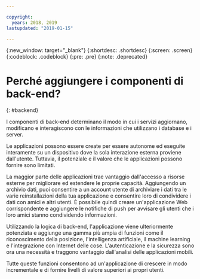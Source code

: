 ```yaml
---

copyright:
  years: 2018, 2019
lastupdated: "2019-01-15"

---
```


{:new_window: target="_blank"}
{:shortdesc: .shortdesc}
{:screen: .screen}
{:codeblock: .codeblock}
{:pre: .pre}
{:note: .deprecated}

# Perché aggiungere i componenti di back-end?
{: #backend}

I componenti di back-end determinano il modo in cui i servizi aggiornano, modificano e interagiscono con le informazioni che utilizzano i database e i server.

Le applicazioni possono essere create per essere autonome ed eseguite interamente su un dispositivo dove la sola interazione esterna proviene dall'utente. Tuttavia, il potenziale e il valore che le applicazioni possono fornire sono limitati.

La maggior parte delle applicazioni trae vantaggio dall'accesso a risorse esterne per migliorare ed estendere le proprie capacità. Aggiungendo un archivio dati, puoi consentire a un account utente di archiviare i dati tra le varie reinstallazioni della tua applicazione e consentire loro di condividere i dati con amici e altri utenti. È possibile quindi creare un'applicazione Web corrispondente e aggiungere le notifiche di push per avvisare gli utenti che i loro amici stanno condividendo informazioni.

Utilizzando la logica di back-end, l'applicazione viene ulteriormente potenziata e aggiunge una gamma più ampia di funzioni come il riconoscimento della posizione, l'intelligenza artificiale, il machine learning e l'integrazione con Internet delle cose. L'autenticazione e la sicurezza sono ora una necessità e traggono vantaggio dall'analisi delle applicazioni mobili.

Tutte queste funzioni consentono ad un'applicazione di crescere in modo incrementale e di fornire livelli di valore superiori ai propri utenti.
